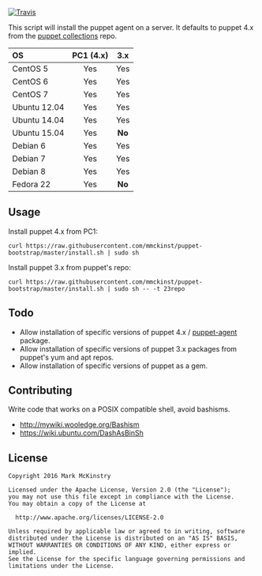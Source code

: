 [![Travis](https://img.shields.io/travis/mmckinst/puppet-bootstrap.svg)](https://travis-ci.org/mmckinst/puppet-bootstrap)

This script will install the puppet agent on a server. It defaults to puppet 4.x
from the
[puppet collections](https://puppetlabs.com/blog/welcome-puppet-collections)
repo.

| OS           | PC1 (4.x) | 3.x     |
|:-------------|:---------:|:-------:|
| CentOS 5     | Yes       | Yes     |
| CentOS 6     | Yes       | Yes     |
| CentOS 7     | Yes       | Yes     |
| Ubuntu 12.04 | Yes       | Yes     |
| Ubuntu 14.04 | Yes       | Yes     |
| Ubuntu 15.04 | Yes       | **No**  |
| Debian 6     | Yes       | Yes     |
| Debian 7     | Yes       | Yes     |
| Debian 8     | Yes       | Yes     |
| Fedora 22    | Yes       | **No**  |


Usage
---
Install puppet 4.x from PC1:
```
curl https://raw.githubusercontent.com/mmckinst/puppet-bootstrap/master/install.sh | sudo sh
```

Install puppet 3.x from puppet's repo:
```
curl https://raw.githubusercontent.com/mmckinst/puppet-bootstrap/master/install.sh | sudo sh -- -t 23repo
```

Todo
---
* Allow installation of specific versions of puppet 4.x / [puppet-agent](https://docs.puppetlabs.com/puppet/latest/reference/about_agent.html) package.
* Allow installation of specific versions of puppet 3.x packages from puppet's
  yum and apt repos.
* Allow installation of specific versions of puppet as a gem.


Contributing
---
Write code that works on a POSIX compatible shell, avoid bashisms.

* http://mywiki.wooledge.org/Bashism
* https://wiki.ubuntu.com/DashAsBinSh


License
---
```
Copyright 2016 Mark McKinstry

Licensed under the Apache License, Version 2.0 (the "License");
you may not use this file except in compliance with the License.
You may obtain a copy of the License at

  http://www.apache.org/licenses/LICENSE-2.0

Unless required by applicable law or agreed to in writing, software
distributed under the License is distributed on an "AS IS" BASIS,
WITHOUT WARRANTIES OR CONDITIONS OF ANY KIND, either express or implied.
See the License for the specific language governing permissions and
limitations under the License.
```

